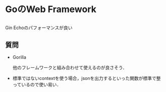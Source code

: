 # GoのWeb Framework

##

Gin Echoのパフォーマンスが良い

## 質問

* Gorilla

  他のフレームワークと組み合わせて使えるのが良さそう．

* 標準ではないcontextを使う場合，jsonを出力するといった関数が標準で整っているので使い易い．
